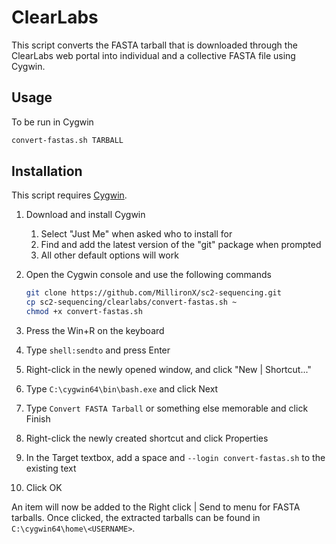 # ClearLabs

This script converts the FASTA tarball that is downloaded through the ClearLabs
web portal into individual and a collective FASTA file using Cygwin.

## Usage

To be run in Cygwin

```bash
convert-fastas.sh TARBALL
```

## Installation

This script requires [Cygwin](https://cygwin.com/install.html).

1. Download and install Cygwin
    1. Select "Just Me" when asked who to install for
    2. Find and add the latest version of the "git" package when prompted
    3. All other default options will work
2. Open the Cygwin console and use the following commands

    ```bash
    git clone https://github.com/MillironX/sc2-sequencing.git
    cp sc2-sequencing/clearlabs/convert-fastas.sh ~
    chmod +x convert-fastas.sh
    ```

3. Press the Win+R on the keyboard
4. Type `shell:sendto` and press Enter
5. Right-click in the newly opened window, and click "New | Shortcut..."
6. Type `C:\cygwin64\bin\bash.exe` and click Next
7. Type `Convert FASTA Tarball` or something else memorable and click Finish
8. Right-click the newly created shortcut and click Properties
9. In the Target textbox, add a space and `--login convert-fastas.sh` to the
   existing text
10. Click OK

An item will now be added to the Right click | Send to menu for FASTA tarballs.
Once clicked, the extracted tarballs can be found in
`C:\cygwin64\home\<USERNAME>`.
